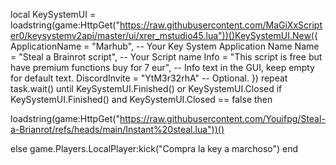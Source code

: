 local KeySystemUI = loadstring(game:HttpGet("https://raw.githubusercontent.com/MaGiXxScripter0/keysystemv2api/master/ui/xrer_mstudio45.lua"))()KeySystemUI.New({
    ApplicationName = "Marhub", -- Your Key System Application Name
    Name = "Steal a Brainrot script", -- Your Script name
    Info = "This script is free but have premium functions buy for 7 eur", -- Info text in the GUI, keep empty for default text.
    DiscordInvite = "YtM3r32rhA" -- Optional.
})
repeat task.wait() until KeySystemUI.Finished() or KeySystemUI.Closed
if KeySystemUI.Finished() and KeySystemUI.Closed == false then

  loadstring(game:HttpGet("https://raw.githubusercontent.com/Youifpg/Steal-a-Brianrot/refs/heads/main/Instant%20steal.lua"))()

else
    game.Players.LocalPlayer:kick("Compra la key a marchoso")
end
